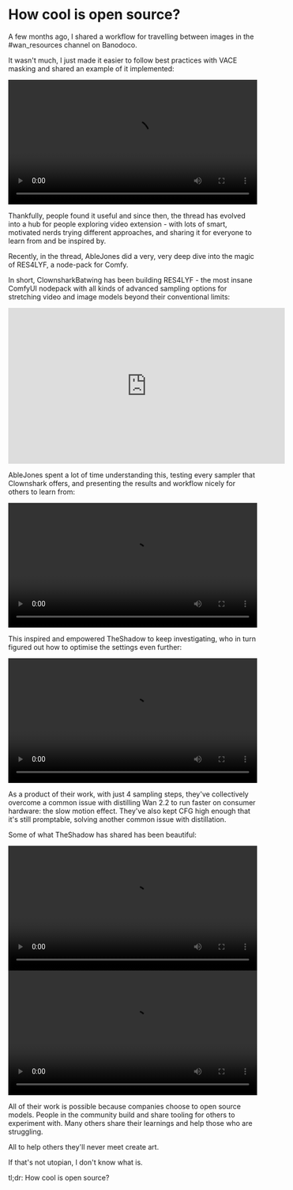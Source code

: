 # How cool is open source? 

A few months ago, I shared a workflow for travelling between images in the #wan_resources channel on Banodoco.

It wasn't much, I just made it easier to follow best practices with VACE masking and shared an example of it implemented:

<video width="100%" controls>
  <source src="../assets/Untitled_1280_x_512_px_3.mp4" type="video/mp4">
  Your browser does not support the video tag.
</video>

Thankfully, people found it useful and since then, the thread has evolved into a hub for people exploring video extension - with lots of smart, motivated nerds trying different approaches, and sharing it for everyone to learn from and be inspired by.

Recently, in the thread, AbleJones did a very, very deep dive into the magic of RES4LYF, a node-pack for Comfy.

In short, ClownsharkBatwing has been building RES4LYF - the most insane ComfyUI nodepack with all kinds of advanced sampling options for stretching video and image models beyond their conventional limits:

<iframe width="560" height="315" src="https://www.youtube.com/embed/905eOl0ImrQ" title="YouTube video player" frameborder="0" allow="accelerometer; autoplay; clipboard-write; encrypted-media; gyroscope; picture-in-picture; web-share" allowfullscreen></iframe>

AbleJones spent a lot of time understanding this, testing every sampler that Clownshark offers, and presenting the results and workflow nicely for others to learn from:

<video width="100%" controls>
  <source src="../assets/rapidsave.com_very_useful_comparison_between_119_res4lyf-q2b73w7pflqf1.mp4" type="video/mp4">
  Your browser does not support the video tag.
</video>

This inspired and empowered TheShadow to keep investigating, who in turn figured out how to optimise the settings even further:

<video width="100%" controls>
  <source src="../assets/VaceCont_Final_00001_2.mp4" type="video/mp4">
  Your browser does not support the video tag.
</video>

As a product of their work, with just 4 sampling steps, they've collectively overcome a common issue with distilling Wan 2.2 to run faster on consumer hardware: the slow motion effect. They've also kept CFG high enough that it's still promptable, solving another common issue with distillation.

Some of what TheShadow has shared has been beautiful:

<video width="100%" controls>
  <source src="../assets/Wan22_I2V_ClownShark__00011.mp4" type="video/mp4">
  Your browser does not support the video tag.
</video>

<video width="100%" controls>
  <source src="../assets/Wan22_I2V_ClownShark__00012.mp4" type="video/mp4">
  Your browser does not support the video tag.
</video>

All of their work is possible because companies choose to open source models. People in the community build and share tooling for others to experiment with. Many others share their learnings and help those who are struggling. 

All to help others they'll never meet create art.

If that's not utopian, I don't know what is.

tl;dr: How cool is open source?